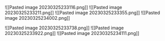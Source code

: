 ![[Pasted image 20230325233116.png]]
![[Pasted image 20230325233211.png]]
![[Pasted image 20230325233355.png]]
![[Pasted image 20230325234002.png]]

![[Pasted image 20230325233738.png]]
![[Pasted image 20230325233922.png]]
![[Pasted image 20230325234111.png]]
